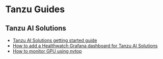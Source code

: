 # Tanzu Guides

## Tanzu AI Solutions
- [Tanzu AI Solutions getting started guide](Tanzu-AI-Solutions/Tanzu-AI-Solutions-getting-started-guide.md)
- [How to add a Healthwatch Grafana dashboard for Tanzu AI Solutions](/Tanzu-AI-Solutions/how-to-add-a-Healthwatch-Grafana-dashboard-for-Tanzu-AI-Solutions.md)
- [How to monitor GPU using nvtop](/Tanzu-AI-Solutions/how-to-monitor-GPU-with-nvtop.md)
